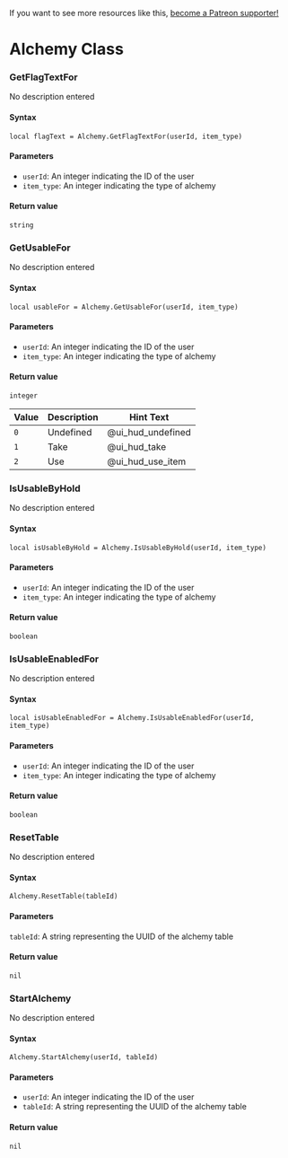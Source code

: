 <!-- TITLE: Alchemy -->

If you want to see more resources like this, [become a Patreon supporter!](https://www.patreon.com/fireundubh) 

# Alchemy Class

### GetFlagTextFor

No description entered

#### **Syntax**

`local flagText = Alchemy.GetFlagTextFor(userId, item_type)`

#### **Parameters**

* `userId`: An integer indicating the ID of the user
* `item_type`: An integer indicating the type of alchemy

#### **Return value**

`string`


### GetUsableFor

No description entered

#### **Syntax**

`local usableFor = Alchemy.GetUsableFor(userId, item_type)`

#### **Parameters**

* `userId`: An integer indicating the ID of the user
* `item_type`: An integer indicating the type of alchemy

#### **Return value**

`integer`

Value | Description | Hint Text
--- | --- | ---
`0` | Undefined | @ui_hud_undefined
`1` | Take | @ui_hud_take
`2` | Use | @ui_hud_use_item


### IsUsableByHold

No description entered

#### **Syntax**

`local isUsableByHold = Alchemy.IsUsableByHold(userId, item_type)`

#### **Parameters**

* `userId`: An integer indicating the ID of the user
* `item_type`: An integer indicating the type of alchemy

#### **Return value**

`boolean`


### IsUsableEnabledFor

No description entered

#### **Syntax**

`local isUsableEnabledFor = Alchemy.IsUsableEnabledFor(userId, item_type)`

#### **Parameters**

* `userId`: An integer indicating the ID of the user
* `item_type`: An integer indicating the type of alchemy

#### **Return value**

`boolean`


### ResetTable

No description entered

#### **Syntax**

`Alchemy.ResetTable(tableId)`

#### **Parameters**

`tableId`: A string representing the UUID of the alchemy table

#### **Return value**

`nil`


### StartAlchemy

No description entered

#### **Syntax**

`Alchemy.StartAlchemy(userId, tableId)`

#### **Parameters**

* `userId`: An integer indicating the ID of the user
* `tableId`: A string representing the UUID of the alchemy table

#### **Return value**

`nil`
